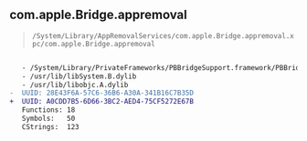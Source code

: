 ## com.apple.Bridge.appremoval

> `/System/Library/AppRemovalServices/com.apple.Bridge.appremoval.xpc/com.apple.Bridge.appremoval`

```diff

   - /System/Library/PrivateFrameworks/PBBridgeSupport.framework/PBBridgeSupport
   - /usr/lib/libSystem.B.dylib
   - /usr/lib/libobjc.A.dylib
-  UUID: 28E43F6A-57C6-36B6-A30A-341B16C7B35D
+  UUID: A0CDD7B5-6D66-3BC2-AED4-75CF5272E67B
   Functions: 18
   Symbols:   50
   CStrings:  123

```
